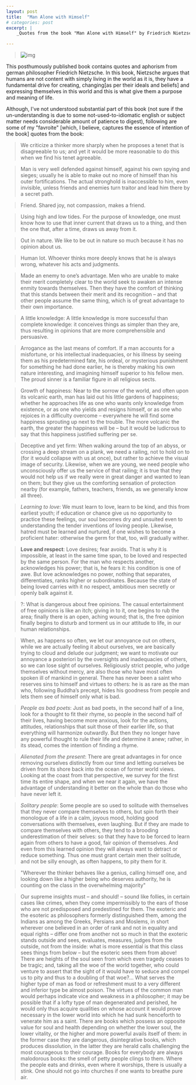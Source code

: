```yaml
---
layout: post
title:  "Man Alone with Himself"
# categories: post
excerpt: |
    _Quotes from the book "Man Alone with Himself" by Friedrich Nietzsche_   

---
```

<!--more-->

> ![img](https://images-na.ssl-images-amazon.com/images/S/compressed.photo.goodreads.com/books/1330567060i/5956506.jpg)

This posthumously published book contains quotes and aphorism from german philosopher Friedrich Nietzsche. In this book, Nietzsche argues that humans are not content with simply living in the world as it is, they have a fundamental drive for creating, changing[as per their ideals and beliefs] and expressing themselves in this world and this is what give them a purpose and meaning of life.

Although, I've not understood substantial part of this book (not sure if the un-understanding is due to some not-used-to-idiomatic english or subject matter needs considerable amount of patience to digest), following are some of my "favroite" [which, I believe, captures the essence of intention of the book] quotes from the book:

> We criticize a thinker more sharply when he proposes a tenet that is disagreeable to us; and yet it would be more reasonable to do this when we find his tenet agreeable.

> Man is very well defended against himself, against his own spying and sieges; usually he is able to make out no more of himself than his outer fortifications. The actual stronghold is inaccessible to him, even invisible, unless friends and enemies turn traitor and lead him there by a secret path.

> Friend. Shared joy, not compassion, makes a friend.

> Using high and low tides. For the purpose of knowledge, one must know how to use that inner current that draws us to a thing, and then the one that, after a time, draws us away from it.

> Out in nature. We like to be out in nature so much because it has no opinion about us.

> Human lot. Whoever thinks more deeply knows that he is always wrong, whatever his acts and judgments.

> Made an enemy to one’s advantage. Men who are unable to make their merit completely clear to the world seek to awaken an intense enmity towards themselves. Then they have the comfort of thinking that this stands between their merit and its recognition – and that other people assume the same thing, which is of great advantage to their own importance.

> A little knowledge: A little knowledge is more successful than complete knowledge: it conceives things as simpler than they are, thus resulting in opinions that are more comprehensible and persuasive.


> Arrogance as the last means of comfort. If a man accounts for a misfortune, or his intellectual inadequacies, or his illness by seeing them as his predetermined fate, his ordeal, or mysterious punishment for something he had done earlier, he is thereby making his own nature interesting, and imagining himself superior to his fellow men. The proud sinner is a familiar figure in all religious sects.

> Growth of happiness: Near to the sorrow of the world, and often upon its volcanic earth, man has laid out his little gardens of happiness; whether he approaches life as one who wants only knowledge from existence, or as one who yields and resigns himself, or as one who rejoices in a difficulty overcome – everywhere he will find some happiness sprouting up next to the trouble. The more volcanic the earth, the greater the happiness will be – but it would be ludicrous to say that this happiness justified suffering per se.


> Deceptive and yet firm: When walking around the top of an abyss, or crossing a deep stream on a plank, we need a railing, not to hold on to (for it would collapse with us at once), but rather to achieve the visual image of security. Likewise, when we are young, we need people who unconsciously offer us the service of that railing; it is true that they would not help us if we really were in great danger and wanted to lean on them; but they give us the comforting sensation of protection nearby (for example, fathers, teachers, friends, as we generally know all three).


> *Learning to love*: We must learn to love, learn to be kind, and this from earliest youth; if education or chance give us no opportunity to practice these feelings, our soul becomes dry and unsuited even to understanding the tender inventions of loving people. Likewise, hatred must be learned and nurtured, if one wishes to become a proficient hater: otherwise the germ for that, too, will gradually wither.

> **Love and respect**: Love desires; fear avoids. That is why it is impossible, at least in the same time span, to be loved and respected by the same person. For the man who respects another, acknowledges his power; that is, he fears it: his condition is one of awe. But love acknowledges no power, nothing that separates, differentiates, ranks higher or subordinates. Because the state of being loved carries with it no respect, ambitious men secretly or openly balk against it.

> ?: What is dangerous about free opinions. The casual entertainment of free opinions is like an itch; giving in to it, one begins to rub the area; finally there is an open, aching wound; that is, the free opinion finally begins to disturb and torment us in our attitude to life, in our human relationships.    


> When, as happens so often, we let our annoyance out on others, while we are actually feeling it about ourselves, we are basically trying to cloud and delude our judgment; we want to motivate our annoyance a posteriori by the oversights and inadequacies of others, so we can lose sight of ourselves. Religiously strict people, who judge themselves without mercy, are also those who have most often spoken ill of mankind in general. There has never been a saint who reserves sins to himself and virtues to others: he is as rare as the man who, following Buddha’s precept, hides his goodness from people and lets them see of himself only what is bad.


> *People as bad poets*: Just as bad poets, in the second half of a line, look for a thought to fit their rhyme, so people in the second half of their lives, having become more anxious, look for the actions, attitudes, relationships that suit those of their earlier life, so that everything will harmonize outwardly. But then they no longer have any powerful thought to rule their life and determine it anew; rather, in its stead, comes the intention of finding a rhyme.

> *Alienated from the present*: There are great advantages in for once removing ourselves distinctly from our time and letting ourselves be driven from its shore back into the ocean of former world views. Looking at the coast from that perspective, we survey for the first time its entire shape, and when we near it again, we have the advantage of understanding it better on the whole than do those who have never left it.

> *Solitary people*: Some people are so used to solitude with themselves that they never compare themselves to others, but spin forth their monologue of a life in a calm, joyous mood, holding good conversations with themselves, even laughing. But if they are made to compare themselves with others, they tend to a brooding underestimation of their selves: so that they have to be forced to learn again from others to have a good, fair opinion of themselves. And even from this learned opinion they will always want to detract or reduce something. Thus one must grant certain men their solitude, and not be silly enough, as often happens, to pity them for it.

> "Wherever the thinker behaves like a genius, calling himself one, and looking down like a higher being who deserves authority, he is counting on the class in the overwhelming majority"

>Our supreme insights must – and should! – sound like follies, in certain cases like crimes, when they come impermissibly to the ears of those who are not predisposed and predestined for them. The exoteric and the esoteric as philosophers formerly distinguished them, among the Indians as among the Greeks, Persians and Moslems, in short wherever one believed in an order of rank and not in equality and equal rights – differ one from another not so much in that the exoteric stands outside and sees, evaluates, measures, judges from the outside, not from the inside: what is more essential is that this class sees things from below – but the esoteric sees them from above! There are heights of the soul seen from which even tragedy ceases to be tragic; and, taking all the woe of the world together, who could venture to assert that the sight of it would have to seduce and compel us to pity and thus to a doubling of that woe?... What serves the higher type of man as food or refreshment must to a very different and inferior type be almost poison. The virtues of the common man would perhaps indicate vice and weakness in a philosopher; it may be possible that if a lofty type of man degenerated and perished, he would only thus acquire qualities on whose account it would prove necessary in the lower world into which he had sunk henceforth to venerate him as a saint. There are books which possess an opposite value for soul and health depending on whether the lower soul, the lower vitality, or the higher and more powerful avails itself of them: in the former case they are dangerous, disintegrative books, which produces dissolution, in the latter they are herald calls challenging the most courageous to their courage. Books for everybody are always malodorous books: the smell of petty people clings to them. Where the people eats and drinks, even where it worships, there is usually a stink. One should not go into churches if one wants to breathe pure air.
